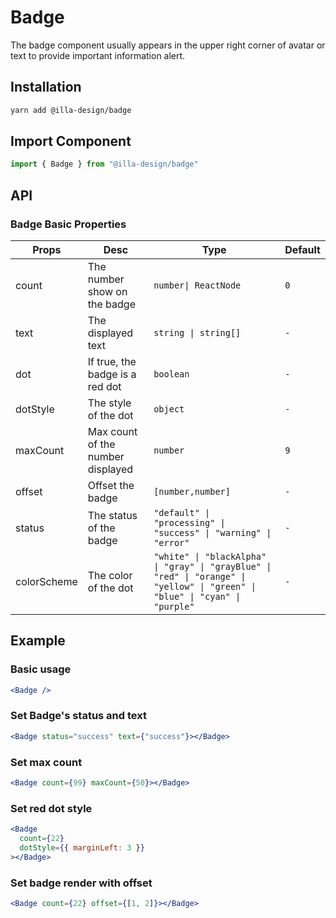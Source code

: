 # Badge

The badge component usually appears in the upper right corner of avatar or text to  provide important information alert.

## Installation

```bash
yarn add @illa-design/badge
```

## Import Component

```jsx
import { Badge } from "@illa-design/badge"
```

## API

### Badge Basic Properties

| Props       | Desc                              | Type                                                         | Default |
| ----------- | --------------------------------- | ------------------------------------------------------------ | ------- |
| count       | The number show on the badge      | `number\| ReactNode `                                        | `0`     |
| text        | The displayed text                | `string \| string[]`                                         | `-`     |
| dot         | If true, the badge is a red dot   | `boolean`                                                    | `-`     |
| dotStyle    | The style of the dot              | `object`                                                     | `-`     |
| maxCount    | Max count of the number displayed | `number `                                                    | `9`     |
| offset      | Offset the badge                  | `[number,number]`                                            | `-`     |
| status      | The status of the badge           | `"default" \| "processing" \| "success" \| "warning" \| "error" ` | `-`     |
| colorScheme | The color of the dot              | `"white" \| "blackAlpha" \| "gray" \| "grayBlue" \| "red" \| "orange" \| "yellow" \| "green" \| "blue" \| "cyan" \| "purple" ` | `-`     |

## Example

### Basic usage

```jsx
<Badge />
```

### Set Badge's status and text

```jsx
<Badge status="success" text={"success"}></Badge>
```

### Set max count 

```jsx
<Badge count={99} maxCount={50}></Badge>
```

### Set red dot style

```jsx
<Badge
  count={22}
  dotStyle={{ marginLeft: 3 }}
></Badge>
```

### Set badge render with offset

```jsx
<Badge count={22} offset={[1, 2]}></Badge>
```
